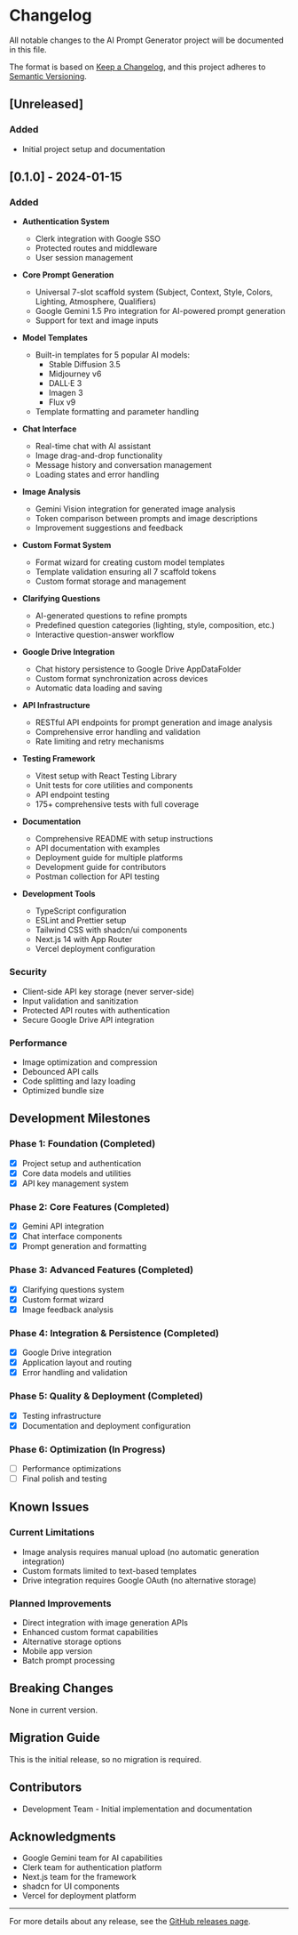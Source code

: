 # Changelog

All notable changes to the AI Prompt Generator project will be documented in this file.

The format is based on [Keep a Changelog](https://keepachangelog.com/en/1.0.0/),
and this project adheres to [Semantic Versioning](https://semver.org/spec/v2.0.0.html).

## [Unreleased]

### Added
- Initial project setup and documentation

## [0.1.0] - 2024-01-15

### Added
- **Authentication System**
  - Clerk integration with Google SSO
  - Protected routes and middleware
  - User session management

- **Core Prompt Generation**
  - Universal 7-slot scaffold system (Subject, Context, Style, Colors, Lighting, Atmosphere, Qualifiers)
  - Google Gemini 1.5 Pro integration for AI-powered prompt generation
  - Support for text and image inputs

- **Model Templates**
  - Built-in templates for 5 popular AI models:
    - Stable Diffusion 3.5
    - Midjourney v6
    - DALL·E 3
    - Imagen 3
    - Flux v9
  - Template formatting and parameter handling

- **Chat Interface**
  - Real-time chat with AI assistant
  - Image drag-and-drop functionality
  - Message history and conversation management
  - Loading states and error handling

- **Image Analysis**
  - Gemini Vision integration for generated image analysis
  - Token comparison between prompts and image descriptions
  - Improvement suggestions and feedback

- **Custom Format System**
  - Format wizard for creating custom model templates
  - Template validation ensuring all 7 scaffold tokens
  - Custom format storage and management

- **Clarifying Questions**
  - AI-generated questions to refine prompts
  - Predefined question categories (lighting, style, composition, etc.)
  - Interactive question-answer workflow

- **Google Drive Integration**
  - Chat history persistence to Google Drive AppDataFolder
  - Custom format synchronization across devices
  - Automatic data loading and saving

- **API Infrastructure**
  - RESTful API endpoints for prompt generation and image analysis
  - Comprehensive error handling and validation
  - Rate limiting and retry mechanisms

- **Testing Framework**
  - Vitest setup with React Testing Library
  - Unit tests for core utilities and components
  - API endpoint testing
  - 175+ comprehensive tests with full coverage

- **Documentation**
  - Comprehensive README with setup instructions
  - API documentation with examples
  - Deployment guide for multiple platforms
  - Development guide for contributors
  - Postman collection for API testing

- **Development Tools**
  - TypeScript configuration
  - ESLint and Prettier setup
  - Tailwind CSS with shadcn/ui components
  - Next.js 14 with App Router
  - Vercel deployment configuration

### Security
- Client-side API key storage (never server-side)
- Input validation and sanitization
- Protected API routes with authentication
- Secure Google Drive API integration

### Performance
- Image optimization and compression
- Debounced API calls
- Code splitting and lazy loading
- Optimized bundle size

## Development Milestones

### Phase 1: Foundation (Completed)
- [x] Project setup and authentication
- [x] Core data models and utilities
- [x] API key management system

### Phase 2: Core Features (Completed)
- [x] Gemini API integration
- [x] Chat interface components
- [x] Prompt generation and formatting

### Phase 3: Advanced Features (Completed)
- [x] Clarifying questions system
- [x] Custom format wizard
- [x] Image feedback analysis

### Phase 4: Integration & Persistence (Completed)
- [x] Google Drive integration
- [x] Application layout and routing
- [x] Error handling and validation

### Phase 5: Quality & Deployment (Completed)
- [x] Testing infrastructure
- [x] Documentation and deployment configuration

### Phase 6: Optimization (In Progress)
- [ ] Performance optimizations
- [ ] Final polish and testing

## Known Issues

### Current Limitations
- Image analysis requires manual upload (no automatic generation integration)
- Custom formats limited to text-based templates
- Drive integration requires Google OAuth (no alternative storage)

### Planned Improvements
- Direct integration with image generation APIs
- Enhanced custom format capabilities
- Alternative storage options
- Mobile app version
- Batch prompt processing

## Breaking Changes

None in current version.

## Migration Guide

This is the initial release, so no migration is required.

## Contributors

- Development Team - Initial implementation and documentation

## Acknowledgments

- Google Gemini team for AI capabilities
- Clerk team for authentication platform
- Next.js team for the framework
- shadcn for UI components
- Vercel for deployment platform

---

For more details about any release, see the [GitHub releases page](https://github.com/your-repo/releases).